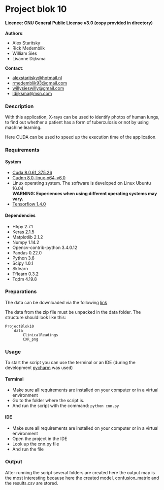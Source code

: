 # Project blok 10

**Licence: GNU General Public License v3.0 (copy provided in directory)**<br />
<br />
**Authors**: 
- Alex Staritsky
- Rick Medemblik
- William Sies
- Lisanne Dijksma

**Contact**:
- alexstaritsky@hotmail.nl
- rmedemblik93@gmail.com
- willysieswilly@gmail.com
- ldijksma@msn.com
         
### Description

With this application, X-rays can be used to identify photos of human lungs, to find out whether a patient has a form of tuberculosis or not by using machine learning.

Here CUDA can be used to speed up the execution time of the application.

### Requirements

#### System

- [Cuda 8.0.61_375.26](https://developer.nvidia.com/compute/cuda/8.0/Prod2/local_installers/cuda_8.0.61_375.26_linux-run)
- [Cudnn 8.0-linux-x64-v6.0](https://developer.nvidia.com/compute/machine-learning/cudnn/secure/v6/prod/8.0_20170427/cudnn-8.0-linux-x64-v6.0-tgz)
- Linux operating system. The software is developed on Linux Ubuntu 16.04<br />
**WARNING: Experiences when using different operating systems may vary.**
- [Tensorflow 1.4.0](https://storage.googleapis.com/tensorflow/linux/cpu/tensorflow-1.4.0-cp36-cp36m-linux_x86_64.whl)

#### Dependencies

- H5py 2.7.1
- Keras 2.1.5
- Matplotlib 2.1.2
- Numpy 1.14.2
- Opencv-contrib-python 3.4.0.12
- Pandas 0.22.0
- Python 3.6
- Scipy 1.0.1
- Sklearn
- Tflearn 0.3.2
- Tqdm 4.19.8

### Preparations

The data can be downloaded via the following [link](https://www.kaggle.com/kmader/pulmonary-chest-xray-abnormalities/downloads/ChinaSet_AllFiles.zip/1)

The data from the zip file must be unpacked in the data folder. The structure should look like this:

    ProjectBlok10
        data
            ClinicalReadings
            CXR_png

### Usage

To start the script you can use the terminal or an IDE (during the development [pycharm](https://www.jetbrains.com/pycharm/download/#section=linux) was used)

#### Terminal
- Make sure all requirements are installed on your computer or in a virtual environment
- Go to the folder where the script is.
- And run the script with the command: `python cnn.py`

#### IDE

- Make sure all requirements are installed on your computer or in a virtual environment
- Open the project in the IDE
- Look up the cnn.py file
- And run the file

### Output

After running the script several folders are created here the output map is the most interesting because here the created model, confusion_matrix and the results.csv are stored.
